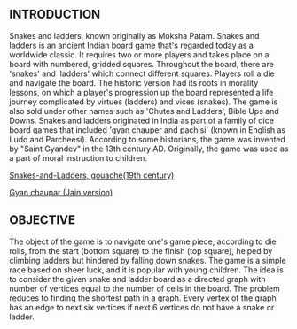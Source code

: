    INTRODUCTION
-----------------------------------------------------------------------

Snakes and ladders, known originally as Moksha Patam.
Snakes and ladders is an ancient Indian board game that's regarded today as a worldwide classic. 
It requires two or more players and takes place on a board with numbered, gridded squares. 
Throughout the board, there are 'snakes' and 'ladders' which connect different squares. Players roll a die and navigate the board.
The historic version had its roots in morality lessons, on which a player's progression up the board represented a life journey complicated by virtues (ladders) and vices (snakes).
The game is also sold under other names such as 'Chutes and Ladders', Bible Ups and Downs.
Snakes and ladders originated in India as part of a family of dice board games that included 'gyan chauper and pachisi' (known in English as Ludo and Parcheesi).
According to some historians, the game was invented by "Saint Gyandev" in the 13th century AD. 
Originally, the game was used as a part of moral instruction to children.

[Snakes-and-Ladders, gouache(19th century)](https://user-images.githubusercontent.com/83266225/142720798-34f39add-2924-4fc6-a6de-6d178c1eb6c5.jpg)

[Gyan chaupar (Jain version)](https://user-images.githubusercontent.com/83266225/142720916-bd8ee902-9fc0-44b9-8027-ac81258d1ddd.jpg)


   OBJECTIVE
-------------------------------------------------------------------------

The object of the game is to navigate one's game piece, according to die rolls, from the start (bottom square) to the finish (top square), helped by climbing ladders but hindered by falling down snakes. 
The game is a simple race based on sheer luck, and it is popular with young children.
The idea is to consider the given snake and ladder board as a directed graph with number of vertices equal to the number of cells in the board. 
The problem reduces to finding the shortest path in a graph. 
Every vertex of the graph has an edge to next six vertices if next 6 vertices do not have a snake or ladder.



